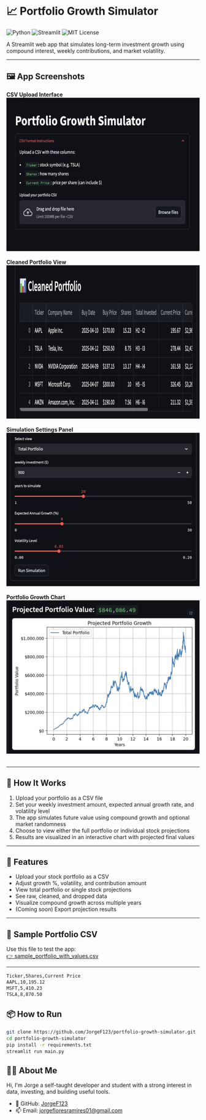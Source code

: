 # 📈 Portfolio Growth Simulator

![Python](https://img.shields.io/badge/Python-3.11-blue)
![Streamlit](https://img.shields.io/badge/Built%20with-Streamlit-brightgreen)
![MIT License](https://img.shields.io/badge/License-MIT-green)

A Streamlit web app that simulates long-term investment growth using compound interest, weekly contributions, and market volatility.

---

## 🖼 App Screenshots

 <b>CSV Upload Interface</b><br>
<img src="images/upload_v2.png" width="700" height="400"><br><br>
<b>Cleaned Portfolio View</b><br>
<img src="images/portfolio.png" width="700" height="400"><br><br>
<b>Simulation Settings Panel</b><br>
<img src="images/sliders.png" width="700" height="400"><br><br>
<b>Portfolio Growth Chart</b><br>
<img src="images/chart.png" width="700" height="400"><br><br>


---

## 🧠 How It Works

1. Upload your portfolio as a CSV file
2. Set your weekly investment amount, expected annual growth rate, and volatility level
3. The app simulates future value using compound growth and optional market randomness
4. Choose to view either the full portfolio or individual stock projections
5. Results are visualized in an interactive chart with projected final values

---

## 🚀 Features

- Upload your stock portfolio as a CSV  
- Adjust growth %, volatility, and contribution amount  
- View total portfolio or single stock projections  
- See raw, cleaned, and dropped data  
- Visualize compound growth across multiple years  
- (Coming soon) Export projection results  

---

## 📄 Sample Portfolio CSV

Use this file to test the app:  
[👉 sample_portfolio_with_values.csv](./sample_portfolio_with_values.csv)

---

```csv
Ticker,Shares,Current Price
AAPL,10,195.12
MSFT,5,410.23
TSLA,8,870.50
```
## 📦 How to Run

```bash
git clone https://github.com/JorgeF123/portfolio-growth-simulator.git
cd portfolio-growth-simulator
pip install -r requirements.txt
streamlit run main.py
```
## 👨‍💻 About Me

Hi, I'm Jorge a self-taught developer and student with a strong interest in data, investing, and building useful tools.  
- 🔗 GitHub: [JorgeF123](https://github.com/JorgeF123)  
- 📫 Email: jorgefloresramires01@gmail.com

